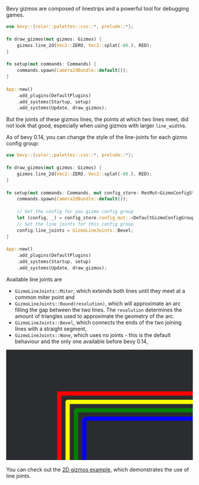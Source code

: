 Bevy gizmos are composed of linestrips and a powerful tool for debugging games.

```rust
use bevy::{color::palettes::css::*, prelude::*};

fn draw_gizmos(mut gizmos: Gizmos) {
    gizmos.line_2d(Vec2::ZERO, Vec2::splat(-80.), RED);
}

fn setup(mut commands: Commands) {
    commands.spawn(Camera2dBundle::default());
}

App::new()
	.add_plugins(DefaultPlugins)
	.add_systems(Startup, setup)
	.add_systems(Update, draw_gizmos);
```

But the joints of these gizmos lines, the points at which two lines meet, did not look that good, especially when using gizmos with larger `line_width`s.

As of bevy 0.14, you can change the style of the line-joints for each gizmo config group:

```rust
use bevy::{color::palettes::css::*, prelude::*};

fn draw_gizmos(mut gizmos: Gizmos) {
    gizmos.line_2d(Vec2::ZERO, Vec2::splat(-80.), RED);
}

fn setup(mut commands: Commands, mut config_store: ResMut<GizmoConfigStore>) {
    commands.spawn(Camera2dBundle::default());

	// Get the config for you gizmo config group
    let (config, _) = config_store.config_mut::<DefaultGizmoConfigGroup>();
	// Set the line joints for this config group
	config.line_joints = GizmoLineJoints::Bevel;
}

App::new()
	.add_plugins(DefaultPlugins)
	.add_systems(Startup, setup)
	.add_systems(Update, draw_gizmos);
```

Available line joints are 
- `GizmoLineJoints::Miter`, which extends both lines until they meet at a common miter point and
- `GizmoLineJoints::Round(resolution)`, which will approximate an arc filling the gap between the two lines. The `resolution` determines the amount of triangles used to approximate the geometry of the arc.
- `GizmoLineJoints::Bevel`, which connects the ends of the two joining lines with a straight segment,
- `GizmoLineJoints::None`, which uses no joints - this is the default behaviour and the only one available before bevy 0.14,

![new gizmos line joints](gizmos_line_joints.png)

You can check out the [2D gizmos example](https://github.com/bevyengine/bevy/blob/main/examples/gizmos/2d_gizmos.rs), which demonstrates the use of line joints.